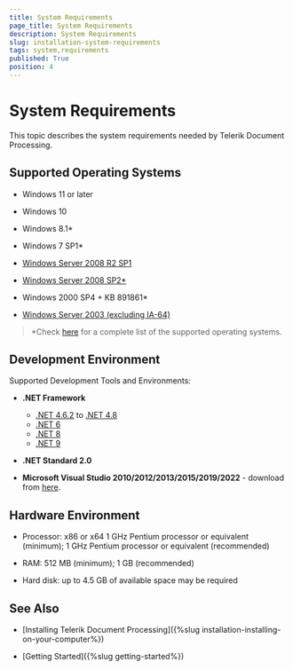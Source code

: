 ```yaml
---
title: System Requirements
page_title: System Requirements
description: System Requirements
slug: installation-system-requirements
tags: system,requirements
published: True
position: 4
---
```


# System Requirements

This topic describes the system requirements needed by Telerik Document Processing.

## Supported Operating Systems

* Windows 11 or later

* Windows 10

* Windows 8.1*

* Windows 7 SP1*

* [Windows Server 2008 R2 SP1](https://learn.microsoft.com/en-us/dotnet/framework/get-started/system-requirements#server-operating-systems)

* [Windows Server 2008 SP2*](https://learn.microsoft.com/en-us/dotnet/framework/get-started/system-requirements#server-operating-systems)

* Windows 2000 SP4 + KB 891861*

* [Windows Server 2003 (excluding IA-64)](https://learn.microsoft.com/en-us/dotnet/framework/get-started/system-requirements#server-operating-systems)

>*Check [here](https://learn.microsoft.com/en-us/dotnet/framework/migration-guide/versions-and-dependencies?source=recommendations#net-framework-462) for a complete list of the supported operating systems.

## Development Environment

Supported Development Tools and Environments:
        
* **.NET Framework**
	* [.NET 4.6.2](https://dotnet.microsoft.com/en-us/download/dotnet-framework/net462) to [.NET 4.8](https://dotnet.microsoft.com/en-us/download/dotnet-framework/net48)
	* [.NET 6](https://dotnet.microsoft.com/download/dotnet/6.0)
	* [.NET 8](https://dotnet.microsoft.com/download/dotnet/8.0)
	* [.NET 9](https://dotnet.microsoft.com/download/dotnet/9.0)
   
* **.NET Standard 2.0** 

* __Microsoft Visual Studio 2010/2012/2013/2015/2019/2022__ - download from [here](http://www.microsoft.com/visualstudio/eng/downloads).
  
## Hardware Environment

* Processor: x86 or x64  1 GHz Pentium processor or equivalent (minimum); 1 GHz Pentium processor or equivalent (recommended)

* RAM: 512 MB (minimum); 1 GB (recommended)

* Hard disk: up to 4.5 GB of available space may be required


## See Also

 * [Installing Telerik Document Processing]({%slug installation-installing-on-your-computer%})

 * [Getting Started]({%slug getting-started%})

